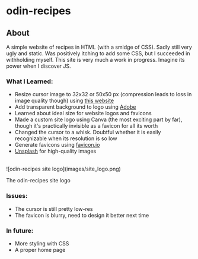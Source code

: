 # odin-recipes

## About
A simple website of recipes in HTML (with a smidge of CSS). Sadly still very ugly and static. Was positively itching to add some CSS, but I succeeded in withholding myself. This site is very much a work in progress. Imagine its power when I discover JS.

### What I Learned:
- Resize cursor image to 32x32 or 50x50 px (compression leads to loss in image quality though) using [this website](https://www.iloveimg.com/resize-image/resize-png)
- Add transparent background to logo using [Adobe](https://www.adobe.com/express/feature/image/remove-background/png/transparent)
- Learned about ideal size for website logos and favicons
- Made a custom site logo using Canva (the most exciting part by far), though it's practically invisible as a favicon for all its worth
- Changed the cursor to a whisk. Doubtful whether it is easily recognizable when its resolution is so low
- Generate favicons using [favicon.io](https://favicon.io/favicon-converter/)
- [Unsplash](https://unsplash.com/) for high-quality images
<br>
![odin-recipes site logo](images/site_logo.png)

The odin-recipes site logo

### Issues: 
- The cursor is still pretty low-res
- The favicon is blurry, need to design it better next time

### In future:
- More styling with CSS
- A proper home page

